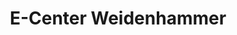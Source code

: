 ---
title: "E-Center Weidenhammer"
url: /marktheidenfeld/e-center-weidenhammer/
shop: Supermarkt
---
